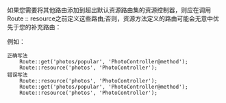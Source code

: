 如果您需要将其他路由添加到超出默认资源路由集的资源控制器，则应在调用Route :: resource之前定义这些路由;否则，资源方法定义的路由可能会无意中优先于您的补充路由：

例如：

```
正确写法
    Route::get('photos/popular', 'PhotoController@method');
    Route::resource('photos', 'PhotoController');
错误写法
    Route::resource('photos', 'PhotoController');
    Route::get('photos/popular', 'PhotoController@method');
    Route::resource('photos', 'PhotoController');
```



